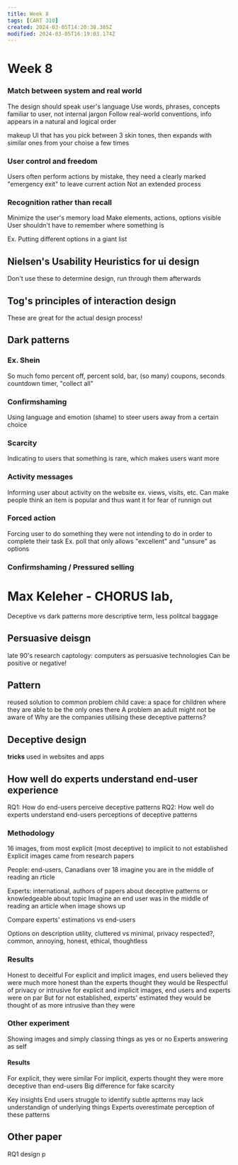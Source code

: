 ```yaml
---
title: Week 8
tags: [CART 310]
created: 2024-03-05T14:20:38.385Z
modified: 2024-03-05T16:19:03.174Z
---
```


# Week 8

### Match between system and real world
The design should speak user's language
Use words, phrases, concepts familiar to user, not internal jargon
Follow real-world conventions, info appears in a natural and logical order

makeup UI that has you pick between 3 skin tones, then expands with similar ones from your choise a few times

### User control and freedom
Users often perform actions by mistake, they need a clearly marked "emergency exit" to leave current action
Not an extended process

### Recognition rather than recall
Minimize the user's memory load
Make elements, actions, options visible
User shouldn't have to remember where something is

Ex. Putting different options in a giant list

## Nielsen's Usability Heuristics for ui design
Don't use these to determine design, run through them afterwards

## Tog's principles of interaction design
These are great for the actual design process!

## Dark patterns

### Ex. Shein
So much fomo
percent off, percent sold, bar, (so many) coupons, seconds countdown timer, "collect all"

### Confirmshaming
Using language and emotion (shame) to steer users away from a certain choice

### Scarcity
Indicating to users that something is rare, which makes users want more

### Activity messages
Informing user about activity on the website
ex. views, visits, etc.
Can make people think an item is popular and thus want it for fear of runnign out

### Forced action
Forcing user to do something they were not intending to do in order to complete their task
Ex. poll that only allows "excellent" and "unsure" as options

### Confirmshaming / Pressured selling


# Max Keleher - CHORUS lab, 
Deceptive vs dark patterns
more descriptive term,
less politcal baggage

## Persuasive deisgn
late 90's research
captology:
computers as persuasive technologies
Can be positive or negative!

## Pattern
reused solution to common problem
child cave: a space for children where they are able to be the only ones there
A problem an adult might not be aware of
Why are the companies utilising these deceptive patterns?

## Deceptive design
**tricks** used in websites and apps

## How well do experts understand end-user experience

RQ1: How do end-users perceive deceptive patterns
RQ2: How well do experts understand end-users perceptions of deceptive patterns

### Methodology
16 images, from most explicit (most deceptive) to implicit to not established
Explicit images came from research papers

People: end-users, Canadians over 18
imagine you are in the middle of reading an rticle

Experts: international, authors of papers about deceptive patterns or knowledgeable about topic
Imagine an end user was in the middle of reading an article when image shows up

Compare experts' estimations vs end-users

Options on description
utility, cluttered vs minimal, privacy respected?, common, annoying, honest, ethical, thoughtless

### Results
Honest to deceitful
For explicit and implicit images, end users believed they were much more honest than the experts thought they would be
Respectful of privacy or intrusive
for explicit and implicit images, end users and experts were on par
But for not established, experts' estimated they would be thought of as more intrusive than they were

### Other experiment
Showing images and simply classing things as yes or no
Experts answering as self

#### Results
For explicit, they were similar
For implicit, experts thought they were more deceptive than end-users
Big difference for fake scarcity 

Key insights
End users struggle to identify subtle aptterns
may lack understandign of underlying things
Experts overestimate perception of these patterns

## Other paper
RQ1 design p



